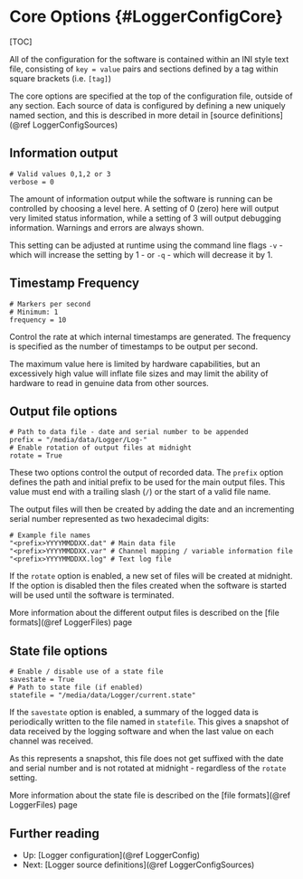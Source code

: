 # Core Options {#LoggerConfigCore}
[TOC]

All of the configuration for the software is contained within an INI style text file, consisting of `key = value` pairs and sections defined by a tag within square brackets (i.e.  `[tag]`)

The core options are specified at the top of the configuration file, outside of any section.
Each source of data is configured by defining a new uniquely named section, and this is described in more detail in [source definitions](@ref LoggerConfigSources)

## Information output
<!-- These aren't python, but it gives suitable colouring -->
~~~{.py}
# Valid values 0,1,2 or 3
verbose = 0
~~~

The amount of information output while the software is running can be controlled by choosing a level here.
A setting of 0 (zero) here will output very limited status information, while a setting of 3 will output debugging information.
Warnings and errors are always shown.

This setting can be adjusted at runtime using the command line flags `-v` - which will increase the setting by 1 - or `-q` - which will decrease it by 1.

## Timestamp Frequency

~~~{.py}
# Markers per second
# Minimum: 1
frequency = 10
~~~

Control the rate at which internal timestamps are generated.
The frequency is specified as the number of timestamps to be output per second.

The maximum value here is limited by hardware capabilities, but an excessively high value will inflate file sizes and may limit the ability of hardware to read in genuine data from other sources.

## Output file options

~~~{.py}
# Path to data file - date and serial number to be appended
prefix = "/media/data/Logger/Log-"
# Enable rotation of output files at midnight
rotate = True
~~~

These two options control the output of recorded data.
The `prefix` option defines the path and initial prefix to be used for the main output files.
This value must end with a trailing slash (`/`) or the start of a valid file name.

The output files will then be created by adding the date and an incrementing serial number represented as two hexadecimal digits:
~~~{.py}
# Example file names
"<prefix>YYYYMMDDXX.dat" # Main data file
"<prefix>YYYYMMDDXX.var" # Channel mapping / variable information file
"<prefix>YYYYMMDDXX.log" # Text log file
~~~

If the `rotate` option is enabled, a new set of files will be created at midnight.
If the option is disabled then the files created when the software is started will be used until the software is terminated.

More information about the different output files is described on the [file formats](@ref LoggerFiles) page

## State file options

~~~{.py}
# Enable / disable use of a state file
savestate = True
# Path to state file (if enabled)
statefile = "/media/data/Logger/current.state"
~~~

If the `savestate` option is enabled, a summary of the logged data is periodically written to the file named in `statefile`.
This gives a snapshot of data received by the logging software and when the last value on each channel was received.

As this represents a snapshot, this file does not get suffixed with the date and serial number and is not rotated at midnight - regardless of the `rotate` setting.

More information about the state file is described on the [file formats](@ref LoggerFiles) page


## Further reading
* Up: [Logger configuration](@ref LoggerConfig)
* Next: [Logger source definitions](@ref LoggerConfigSources)
